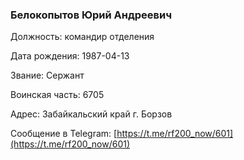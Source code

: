 ### Белокопытов Юрий Андреевич

Должность: командир отделения

Дата рождения: 1987-04-13

Звание: Сержант

Воинская часть: 6705

Адрес: Забайкальский край г. Борзов

Сообщение в Telegram: [https://t.me/rf200_now/601](https://t.me/rf200_now/601)
